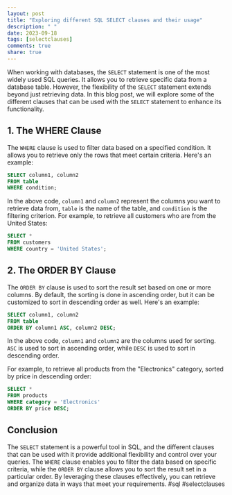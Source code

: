 ```yaml
---
layout: post
title: "Exploring different SQL SELECT clauses and their usage"
description: " "
date: 2023-09-18
tags: [selectclauses]
comments: true
share: true
---
```


When working with databases, the `SELECT` statement is one of the most widely used SQL queries. It allows you to retrieve specific data from a database table. However, the flexibility of the `SELECT` statement extends beyond just retrieving data. In this blog post, we will explore some of the different clauses that can be used with the `SELECT` statement to enhance its functionality.


## 1. The WHERE Clause

The `WHERE` clause is used to filter data based on a specified condition. It allows you to retrieve only the rows that meet certain criteria. Here's an example:

```sql
SELECT column1, column2
FROM table
WHERE condition;
```

In the above code, `column1` and `column2` represent the columns you want to retrieve data from, `table` is the name of the table, and `condition` is the filtering criterion. For example, to retrieve all customers who are from the United States:

```sql
SELECT *
FROM customers
WHERE country = 'United States';
```

## 2. The ORDER BY Clause

The `ORDER BY` clause is used to sort the result set based on one or more columns. By default, the sorting is done in ascending order, but it can be customized to sort in descending order as well. Here's an example:

```sql
SELECT column1, column2
FROM table
ORDER BY column1 ASC, column2 DESC;
```

In the above code, `column1` and `column2` are the columns used for sorting. `ASC` is used to sort in ascending order, while `DESC` is used to sort in descending order.

For example, to retrieve all products from the "Electronics" category, sorted by price in descending order:

```sql
SELECT *
FROM products
WHERE category = 'Electronics'
ORDER BY price DESC;
```

## Conclusion

The `SELECT` statement is a powerful tool in SQL, and the different clauses that can be used with it provide additional flexibility and control over your queries. The `WHERE` clause enables you to filter the data based on specific criteria, while the `ORDER BY` clause allows you to sort the result set in a particular order. By leveraging these clauses effectively, you can retrieve and organize data in ways that meet your requirements. #sql #selectclauses